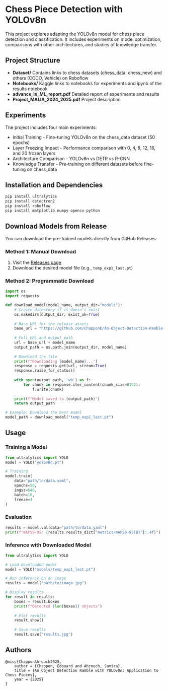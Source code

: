 # Chess Piece Detection with YOLOv8n

This project explores adapting the YOLOv8n model for chess piece detection and classification. It includes experiments on model optimization, comparisons with other architectures, and studies of knowledge transfer.

## Project Structure
- **Dataset/** Contains links to chess datasets (chess_data, chess_new) and others (COCO, Vehicle) on Roboflow
- **Notebooks/** Kaggle links to notebooks for experiments and ipynb of the results notebook
- **advance_in_ML_report.pdf** Detailed report of experiments and results
- **Project_MALIA_2024_2025.pdf** Project description

## Experiments
The project includes four main experiments:
- Initial Training - Fine-tuning YOLOv8n on the chess_data dataset (50 epochs)
- Layer Freezing Impact - Performance comparison with 0, 4, 8, 12, 16, and 20 frozen layers
- Architecture Comparison - YOLOv8n vs DETR vs R-CNN
- Knowledge Transfer - Pre-training on different datasets before fine-tuning on chess_data

## Installation and Dependencies
```python
pip install ultralytics
pip install detectron2
pip install roboflow
pip install matplotlib numpy opencv-python
```

## Download Models from Release
You can download the pre-trained models directly from GitHub Releases:

### Method 1: Manual Download
1. Visit the [Releases page](https://github.com/ChapponE/An-Object-Detection-Ramble-with-YOLOv8n-Application-to-Chess-Pieces/releases)
2. Download the desired model file (e.g., `temp_exp1_last.pt`)

### Method 2: Programmatic Download
```python
import os
import requests

def download_model(model_name, output_dir="models"):
    # Create directory if it doesn't exist
    os.makedirs(output_dir, exist_ok=True)
    
    # Base URL for the release assets
    base_url = "https://github.com/ChapponE/An-Object-Detection-Ramble-with-YOLOv8n-Application-to-Chess-Pieces/releases/download/v1.0.3/"
    
    # Full URL and output path
    url = base_url + model_name
    output_path = os.path.join(output_dir, model_name)
    
    # Download the file
    print(f"Downloading {model_name}...")
    response = requests.get(url, stream=True)
    response.raise_for_status()
    
    with open(output_path, 'wb') as f:
        for chunk in response.iter_content(chunk_size=8192):
            f.write(chunk)
    
    print(f"Model saved to {output_path}")
    return output_path

# Example: Download the best model
model_path = download_model("temp_exp1_last.pt")
```

## Usage
### Training a Model
```python
from ultralytics import YOLO
model = YOLO("yolov8n.pt")

# Training
model.train(
    data="path/to/data.yaml",
    epochs=50,
    imgsz=640,
    batch=16,
    freeze=4
)
```

### Evaluation
```python
results = model.val(data="path/to/data.yaml")
print(f"mAP50-95: {results.results_dict['metrics/mAP50-95(B)']:.4f}")
```

### Inference with Downloaded Model
```python
from ultralytics import YOLO

# Load downloaded model
model = YOLO("models/temp_exp1_last.pt")

# Run inference on an image
results = model("path/to/image.jpg")

# Display results
for result in results:
    boxes = result.boxes
    print(f"Detected {len(boxes)} objects")
    
    # Plot results
    result.show()
    
    # Save results
    result.save("results.jpg")
```

## Authors
```
@misc{ChapponAhrouch2025,
    author = {Chappon, Edouard and Ahrouch, Samira},
    title = {An Object Detection Ramble with YOLOv8n: Application to Chess Pieces},
    year = {2025}
}
```